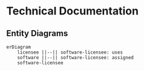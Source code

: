 # Technical Documentation

## Entity Diagrams

```mermaid
erDiagram
    licensee ||--|| software-licensee: uses
    software ||--|| software-licensee: assigned
    software-licensee
```

